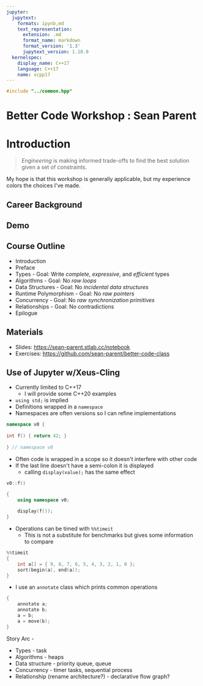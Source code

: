 ```yaml
---
jupyter:
  jupytext:
    formats: ipynb,md
    text_representation:
      extension: .md
      format_name: markdown
      format_version: '1.3'
      jupytext_version: 1.10.0
  kernelspec:
    display_name: C++17
    language: C++17
    name: xcpp17
---
```


```c++ slideshow={"slide_type": "skip"}
#include "../common.hpp"
```

<!-- #region slideshow={"slide_type": "slide"} -->
# Better Code Workshop : Sean Parent
<!-- #endregion -->

<!-- #region slideshow={"slide_type": "slide"} -->
# Introduction

> _Engineering_ is making informed trade-offs to find the best solution given a set of constraints.
<!-- #endregion -->

<!-- #region slideshow={"slide_type": "fragment"} tags=[] -->
My hope is that this workshop is generally applicable, but my experience colors the choices I've made.
<!-- #endregion -->

<!-- #region slideshow={"slide_type": "slide"} -->
## Career Background
<!-- #endregion -->

<!-- #region slideshow={"slide_type": "slide"} -->
## Demo
<!-- #endregion -->

<!-- #region slideshow={"slide_type": "slide"} -->
## Course Outline

- Introduction
- Preface
- Types - Goal: Write _complete_, _expressive_, and _efficient_ types
- Algorithms - Goal: No _raw loops_
- Data Structures - Goal: No _incidental data structures_
- Runtime Polymorphism - Goal: No _raw pointers_
- Concurrency - Goal: No _raw synchronization primitives_
- Relationships - Goal: No contradictions
- Epilogue
<!-- #endregion -->

## Materials

- Slides: https://sean-parent.stlab.cc/notebook
- Exercises: https://github.com/sean-parent/better-code-class

<!-- #region slideshow={"slide_type": "slide"} tags=[] -->
## Use of Jupyter w/Xeus-Cling
<!-- #endregion -->

<!-- #region slideshow={"slide_type": "slide"} tags=[] -->
- Currently limited to C++17
    - I will provide some C++20 examples
- `using std;` is implied
- Definitions wrapped in a `namespace`
- Namespaces are often versions so I can refine implementations
<!-- #endregion -->

```c++ slideshow={"slide_type": "fragment"} tags=[]
namespace v0 {
    
int f() { return 42; }
    
} // namespace v0
```


<!-- #region slideshow={"slide_type": "slide"} tags=[] -->
- Often code is wrapped in a scope so it doesn't interfere with other code
- If the last line doesn't have a semi-colon it is displayed
    - calling `display(value);` has the same effect
<!-- #endregion -->

```c++ slideshow={"slide_type": "fragment"} tags=[]
v0::f()
```

```c++ slideshow={"slide_type": "fragment"} tags=[]
{
    using namespace v0;
    
    display(f());
}
```

<!-- #region slideshow={"slide_type": "slide"} tags=[] -->
- Operations can be timed with `%%timeit`
    - This is not a substitute for benchmarks but gives some information to compare
<!-- #endregion -->

```c++ slideshow={"slide_type": "fragment"} tags=[]
%%timeit
{
    int a[] = { 9, 8, 7, 6, 5, 4, 3, 2, 1, 0 };
    sort(begin(a), end(a));
}
```

<!-- #region slideshow={"slide_type": "slide"} -->
- I use an `annotate` class which prints common operations
<!-- #endregion -->

```c++ slideshow={"slide_type": "fragment"}
{
    annotate a;
    annotate b;
    a = b;
    a = move(b);
}
```

<!-- #region slideshow={"slide_type": "skip"} -->
Story Arc -
- Types - task
- Algorithms - heaps
- Data structure - priority queue, queue
- Concurrency - timer tasks, sequential process
- Relationship (rename architecture?) - declarative flow graph?
<!-- #endregion -->

